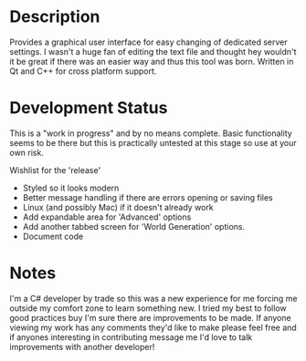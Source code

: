# Description
Provides a graphical user interface for easy changing of dedicated server settings.  I wasn't a huge fan of editing the text file and thought hey wouldn't it be great if there was an easier way and thus this tool was born.  Written in Qt and C++ for cross platform support.

# Development Status
This is a "work in progress" and by no means complete.  Basic functionality seems to be there but this is practically untested at this stage so use at your own risk.

Wishlist for the 'release'
- Styled so it looks modern
- Better message handling if there are errors opening or saving files
- Linux (and possibly Mac) if it doesn't already work
- Add expandable area for 'Advanced' options
- Add another tabbed screen for 'World Generation' options.
- Document code

# Notes
I'm a C# developer by trade so this was a new experience for me forcing me outside my comfort zone to learn something new.  I tried my best to follow good practices buy I'm sure there are improvements to be made.  If anyone viewing my work has any comments they'd like to make please feel free and if anyones interesting in contributing message me I'd love to talk improvements with another developer!

